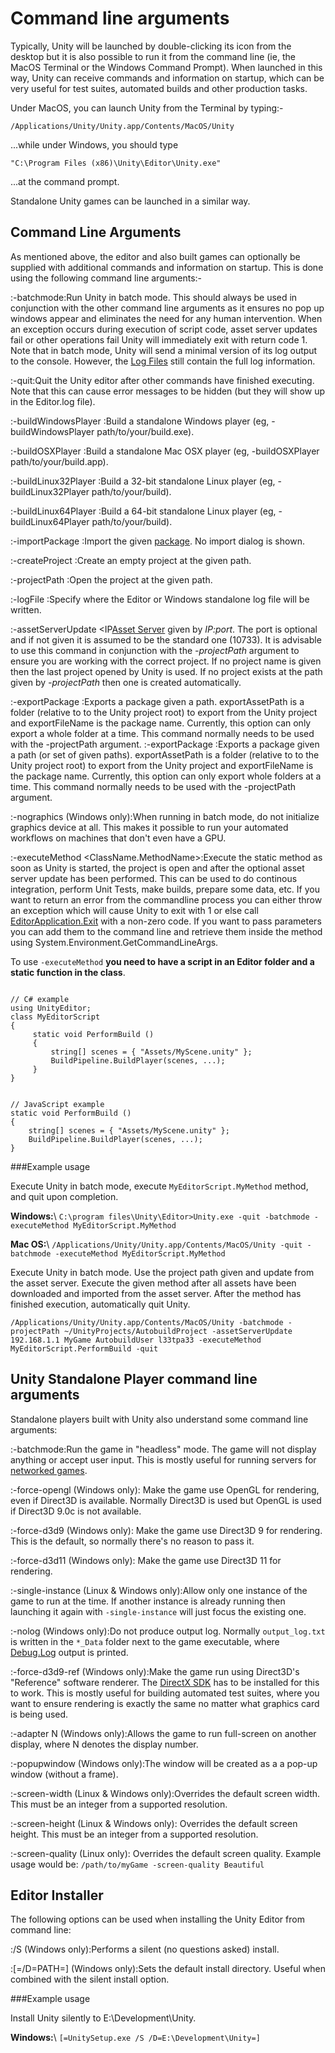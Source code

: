 Command line arguments
======================


Typically, Unity will be launched by double-clicking its icon from the desktop but it is also possible to run it from the command line (ie, the MacOS Terminal or the Windows Command Prompt). When launched in this way, Unity can receive commands and information on startup, which can be very useful for test suites, automated builds and other production tasks.

Under MacOS, you can launch Unity from the Terminal by typing:-

````
/Applications/Unity/Unity.app/Contents/MacOS/Unity
````

...while under Windows, you should type

````
"C:\Program Files (x86)\Unity\Editor\Unity.exe"
````

...at the command prompt.

Standalone Unity games can be launched in a similar way.


Command Line Arguments
----------------------

As mentioned above, the editor and also built games can optionally be supplied with additional commands and information on startup. This is done using the following command line arguments:-

:<span class=component>-batchmode</span>:Run Unity in batch mode. This should always be used in conjunction with the other command line arguments as it ensures no pop up windows appear and eliminates the need for any human intervention. When an exception occurs during execution of script code, asset server updates fail or other operations fail Unity will immediately exit with return code 1. Note that in batch mode, Unity will send a minimal version of its log output to the console. However, the [Log Files](logfiles.html) still contain the full log information.


:<span class=component>-quit</span>:Quit the Unity editor after other commands have finished executing.  Note that this can cause error messages to be hidden (but they will show up in the Editor.log file).

:<span class=component>-buildWindowsPlayer <pathname></span>:Build a standalone Windows player (eg, -buildWindowsPlayer path/to/your/build.exe).

:<span class=component>-buildOSXPlayer <pathname></span>:Build a standalone Mac OSX player (eg, -buildOSXPlayer path/to/your/build.app).

:<span class=component>-buildLinux32Player <pathname></span>:Build a 32-bit standalone Linux player (eg, -buildLinux32Player path/to/your/build).

:<span class=component>-buildLinux64Player <pathname></span>:Build a 64-bit standalone Linux player (eg, -buildLinux64Player path/to/your/build).

:<span class=component>-importPackage <pathname></span>:Import the given [package](howto-exportpackage.html). No import dialog is shown.

:<span class=component>-createProject <pathname></span>:Create an empty project at the given path.

:<span class=component>-projectPath <pathname></span>:Open the project at the given path.

:<span class=component>-logFile <pathname></span>:Specify where the Editor or Windows standalone log file will be written.

:<span class=component>-assetServerUpdate <IP[Asset Server](=:=]port]projectnameusernamepassword[r<revision>]></span>:forceanupdateoftheprojectinthe[[assetserver.html) given by _IP:port_. The port is optional and if not given it is assumed to be the standard one (10733). It is advisable to use this command in conjunction with the _-projectPath_ argument to ensure you are working with the correct project. If no project name is given then the last project opened by Unity is used. If no project exists at the path given by _-projectPath_ then one is created automatically.

:<span class=component>-exportPackage <exportAssetPath exportFileName></span>:Exports a package given a path.  <span class=component>exportAssetPath</span> is a folder (relative to to the Unity project root) to export from the Unity project and <span class=component>exportFileName</span> is the package name. Currently, this option can only export a whole folder at a time.  This command normally needs to be used with the <span class=component>-projectPath</span> argument.
:<span class=component>-exportPackage <exportAssetPath1 exportAssetPath2 ExportAssetPath3 exportFileName></span>:Exports a package given a path (or set of given paths).  <span class=component>exportAssetPath</span> is a folder (relative to to the Unity project root) to export from the Unity project and <span class=component>exportFileName</span> is the package name. Currently, this option can only export whole folders at a time.  This command normally needs to be used with the <span class=component>-projectPath</span> argument.

:<span class=component>-nographics (Windows only)</span>:When running in batch mode, do not initialize graphics device at all. This makes it possible to run your automated workflows on machines that don't even have a GPU.

:<span class=component>-executeMethod <ClassName.MethodName></span>:Execute the static method as soon as Unity is started, the project is open and after the optional asset server update has been performed. This can be used to do continous integration, perform Unit Tests, make builds, prepare some data, etc. If you want to return an error from the commandline process you can either throw an exception which will cause Unity to exit with 1 or else call [EditorApplication.Exit](scriptref:editorapplication.exit.html.html) with a non-zero code. If you want to pass parameters you can add them to the command line and retrieve them inside the method using System.Environment.GetCommandLineArgs. 

To use `-executeMethod` __you need to have a script in an Editor folder and a static function in the class__. 

````

// C# example
using UnityEditor;
class MyEditorScript
{
     static void PerformBuild ()
     {
         string[] scenes = { "Assets/MyScene.unity" };
         BuildPipeline.BuildPlayer(scenes, ...);
     }
}

````

````

// JavaScript example
static void PerformBuild ()
{
    string[] scenes = { "Assets/MyScene.unity" };
    BuildPipeline.BuildPlayer(scenes, ...);
}

````


###Example usage

Execute Unity in batch mode, execute `MyEditorScript.MyMethod` method, and quit upon completion.

__Windows:__\\
`C:\program files\Unity\Editor>Unity.exe -quit -batchmode -executeMethod MyEditorScript.MyMethod`

__Mac OS:__\\
`/Applications/Unity/Unity.app/Contents/MacOS/Unity -quit -batchmode -executeMethod MyEditorScript.MyMethod`


Execute Unity in batch mode. Use the project path given and update from the asset server. Execute the given method after all assets have been downloaded and imported from the asset server. After the method has finished execution, automatically quit Unity.

`/Applications/Unity/Unity.app/Contents/MacOS/Unity -batchmode -projectPath ~/UnityProjects/AutobuildProject -assetServerUpdate 192.168.1.1 MyGame AutobuildUser l33tpa33 -executeMethod MyEditorScript.PerformBuild -quit`


<a id="player"></a>
Unity Standalone Player command line arguments
----------------------------------------------


Standalone players built with Unity also understand some command line arguments:

:<span class=component>-batchmode</span>:Run the game in "headless" mode. The game will not display anything or accept user input. This is mostly useful for running servers for [networked games](networkreferenceguide.html).

:<span class=component>-force-opengl (Windows only)</span>: Make the game use OpenGL for rendering, even if Direct3D is available. Normally Direct3D is used but OpenGL is used if Direct3D 9.0c is not available.

:<span class=component>-force-d3d9 (Windows only)</span>: Make the game use Direct3D 9 for rendering. This is the default, so normally there's no reason to pass it.

:<span class=component>-force-d3d11 (Windows only)</span>: Make the game use Direct3D 11 for rendering. 

:<span class=component>-single-instance (Linux & Windows only)</span>:Allow only one instance of the game to run at the time. If another instance is already running then launching it again with `-single-instance` will just focus the existing one.

:<span class=component>-nolog (Windows only)</span>:Do not produce output log. Normally `output_log.txt` is written in the `*_Data` folder next to the game executable, where [Debug.Log](scriptref:debug.log.html.html) output is printed.

:<span class=component>-force-d3d9-ref (Windows only)</span>:Make the game run using Direct3D's "Reference" software renderer. The [DirectX SDK](http://msdn.microsoft.com/en-us/directx/default.aspx.html) has to be installed for this to work. This is mostly useful for building automated test suites, where you want to ensure rendering is exactly the same no matter what graphics card is being used.

:<span class=component>-adapter N (Windows only)</span>:Allows the game to run full-screen on another display, where N denotes the display number.

:<span class=component>-popupwindow (Windows only)</span>:The window will be created as a a pop-up window (without a frame).

:<span class=component>-screen-width (Linux & Windows only)</span>:Overrides the default screen width.  This must be an integer from a supported resolution.

:<span class=component>-screen-height (Linux & Windows only)</span>: Overrides the default screen height.  This must be an integer from a supported resolution.

:<span class=component>-screen-quality (Linux only)</span>: Overrides the default screen quality.  Example usage would be: `/path/to/myGame -screen-quality Beautiful`


Editor Installer
----------------

The following options can be used when installing the Unity Editor from command line:


:<span class=component>/S (Windows only)</span>:Performs a silent (no questions asked) install.

:<span class=component>[=/D=PATH=] (Windows only)</span>:Sets the default install directory. Useful when combined with the silent install option.


###Example usage

Install Unity silently to E:\Development\Unity.

__Windows:__\\
`[=UnitySetup.exe /S /D=E:\Development\Unity=]`
